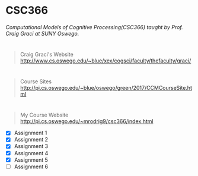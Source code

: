 # CSC366
###### Computational Models of Cognitive Processing(CSC366) taught by Prof. Craig Graci at SUNY Oswego.
# 
> Craig Graci's Website
http://www.cs.oswego.edu/~blue/xex/cogsci/faculty/thefaculty/graci/
#
> Course Sites
http://pi.cs.oswego.edu/~blue/oswego/green/2017/CCMCourseSite.html
#
> My Course Website
http://pi.cs.oswego.edu/~mrodrig9/csc366/index.html

- [x] Assignment 1 
- [x] Assignment 2 
- [x] Assignment 3
- [x] Assignment 4
- [x] Assignment 5
- [ ] Assignment 6
#